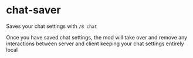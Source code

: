 # chat-saver

Saves your chat settings with `/8 chat`

Once you have saved chat settings, the mod will take over and remove any interactions between server and client keeping your chat settings entirely local
